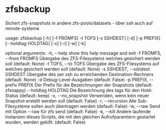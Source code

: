 # zfsbackup
Sichert zfs-snapshots in andere zfs-pools/datasets - über ssh auch auf remote-systeme

usage: zfsbackup [-h] [-f FROMFS] -t TOFS [-s SSHDEST] [-d] [-p PREFIX] [--holdtag HOLDTAG] [-x] [-r] [-w] [-k]

optional arguments:
  -h, --help            show this help message and exit
  -f FROMFS, --from FROMFS
                        Übergabe des ZFS-Filesystems welches gesichert werden soll (default: None)
  -t TOFS, --to TOFS    Übergabe des ZFS-Filesystems auf welches gesichert werden soll (default: None)
  -s SSHDEST, --sshdest SSHDEST
                        Übergabe des per ssh zu erreichenden Destination-Rechners (default: None)
  -d                    Debug-Level-Ausgaben (default: False)
  -p PREFIX, --prefix PREFIX
                        Der Prefix für die Bezeichnungen der Snapshots (default: zfsnappy)
  --holdtag HOLDTAG     Die Bezeichnung des tags für den Hold-Status (default: keep)
  -x, --no_snapshot     Verwenden, wenn kein neuer Snapshot erstellt werden soll (default: False)
  -r, --recursion       Alle Sub-Filesysteme sollen auch übertragen werden (default: False)
  -w, --raw             Send mit Option --raw für zfs send (default: False)
  -k, --kill            Andere laufende Instanzen dieses Scripts, die mit den gleichen Aufrufparamtern gestartet wurden, werden
                        gekillt. (default: False)
